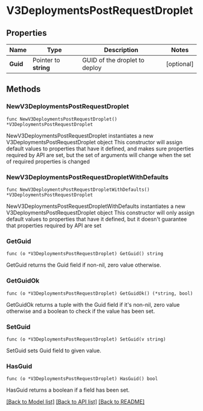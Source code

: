 # V3DeploymentsPostRequestDroplet

## Properties

Name | Type | Description | Notes
------------ | ------------- | ------------- | -------------
**Guid** | Pointer to **string** | GUID of the droplet to deploy | [optional] 

## Methods

### NewV3DeploymentsPostRequestDroplet

`func NewV3DeploymentsPostRequestDroplet() *V3DeploymentsPostRequestDroplet`

NewV3DeploymentsPostRequestDroplet instantiates a new V3DeploymentsPostRequestDroplet object
This constructor will assign default values to properties that have it defined,
and makes sure properties required by API are set, but the set of arguments
will change when the set of required properties is changed

### NewV3DeploymentsPostRequestDropletWithDefaults

`func NewV3DeploymentsPostRequestDropletWithDefaults() *V3DeploymentsPostRequestDroplet`

NewV3DeploymentsPostRequestDropletWithDefaults instantiates a new V3DeploymentsPostRequestDroplet object
This constructor will only assign default values to properties that have it defined,
but it doesn't guarantee that properties required by API are set

### GetGuid

`func (o *V3DeploymentsPostRequestDroplet) GetGuid() string`

GetGuid returns the Guid field if non-nil, zero value otherwise.

### GetGuidOk

`func (o *V3DeploymentsPostRequestDroplet) GetGuidOk() (*string, bool)`

GetGuidOk returns a tuple with the Guid field if it's non-nil, zero value otherwise
and a boolean to check if the value has been set.

### SetGuid

`func (o *V3DeploymentsPostRequestDroplet) SetGuid(v string)`

SetGuid sets Guid field to given value.

### HasGuid

`func (o *V3DeploymentsPostRequestDroplet) HasGuid() bool`

HasGuid returns a boolean if a field has been set.


[[Back to Model list]](../README.md#documentation-for-models) [[Back to API list]](../README.md#documentation-for-api-endpoints) [[Back to README]](../README.md)


